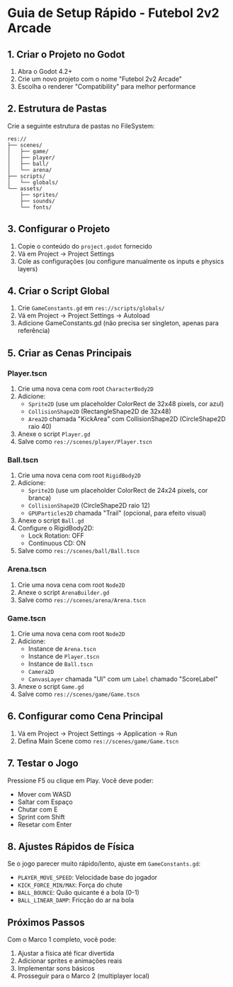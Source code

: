 # Guia de Setup Rápido - Futebol 2v2 Arcade

## 1. Criar o Projeto no Godot

1. Abra o Godot 4.2+
2. Crie um novo projeto com o nome "Futebol 2v2 Arcade"
3. Escolha o renderer "Compatibility" para melhor performance

## 2. Estrutura de Pastas

Crie a seguinte estrutura de pastas no FileSystem:

```
res://
├── scenes/
│   ├── game/
│   ├── player/
│   ├── ball/
│   └── arena/
├── scripts/
│   └── globals/
└── assets/
    ├── sprites/
    ├── sounds/
    └── fonts/
```

## 3. Configurar o Projeto

1. Copie o conteúdo do `project.godot` fornecido
2. Vá em Project → Project Settings
3. Cole as configurações (ou configure manualmente os inputs e physics layers)

## 4. Criar o Script Global

1. Crie `GameConstants.gd` em `res://scripts/globals/`
2. Vá em Project → Project Settings → Autoload
3. Adicione GameConstants.gd (não precisa ser singleton, apenas para referência)

## 5. Criar as Cenas Principais

### Player.tscn
1. Crie uma nova cena com root `CharacterBody2D`
2. Adicione:
   - `Sprite2D` (use um placeholder ColorRect de 32x48 pixels, cor azul)
   - `CollisionShape2D` (RectangleShape2D de 32x48)
   - `Area2D` chamada "KickArea" com CollisionShape2D (CircleShape2D raio 40)
3. Anexe o script `Player.gd`
4. Salve como `res://scenes/player/Player.tscn`

### Ball.tscn
1. Crie uma nova cena com root `RigidBody2D`
2. Adicione:
   - `Sprite2D` (use um placeholder ColorRect de 24x24 pixels, cor branca)
   - `CollisionShape2D` (CircleShape2D raio 12)
   - `GPUParticles2D` chamada "Trail" (opcional, para efeito visual)
3. Anexe o script `Ball.gd`
4. Configure o RigidBody2D:
   - Lock Rotation: OFF
   - Continuous CD: ON
5. Salve como `res://scenes/ball/Ball.tscn`

### Arena.tscn
1. Crie uma nova cena com root `Node2D`
2. Anexe o script `ArenaBuilder.gd`
3. Salve como `res://scenes/arena/Arena.tscn`

### Game.tscn
1. Crie uma nova cena com root `Node2D`
2. Adicione:
   - Instance de `Arena.tscn`
   - Instance de `Player.tscn`
   - Instance de `Ball.tscn`
   - `Camera2D`
   - `CanvasLayer` chamada "UI" com um `Label` chamado "ScoreLabel"
3. Anexe o script `Game.gd`
4. Salve como `res://scenes/game/Game.tscn`

## 6. Configurar como Cena Principal

1. Vá em Project → Project Settings → Application → Run
2. Defina Main Scene como `res://scenes/game/Game.tscn`

## 7. Testar o Jogo

Pressione F5 ou clique em Play. Você deve poder:
- Mover com WASD
- Saltar com Espaço
- Chutar com E
- Sprint com Shift
- Resetar com Enter

## 8. Ajustes Rápidos de Física

Se o jogo parecer muito rápido/lento, ajuste em `GameConstants.gd`:
- `PLAYER_MOVE_SPEED`: Velocidade base do jogador
- `KICK_FORCE_MIN/MAX`: Força do chute
- `BALL_BOUNCE`: Quão quicante é a bola (0-1)
- `BALL_LINEAR_DAMP`: Fricção do ar na bola

## Próximos Passos

Com o Marco 1 completo, você pode:
1. Ajustar a física até ficar divertida
2. Adicionar sprites e animações reais
3. Implementar sons básicos
4. Prosseguir para o Marco 2 (multiplayer local)